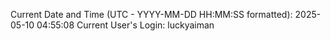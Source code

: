 Current Date and Time (UTC - YYYY-MM-DD HH:MM:SS formatted): 2025-05-10 04:55:08
Current User's Login: luckyaiman

